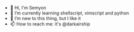 - 👋 Hi, I'm Semyon
- 🌱 I’m currently learning shellscript, vimscript and python
- 💞️ I’m new to this thing, but I like it
- 📫 How to reach me: it's @darkairship

